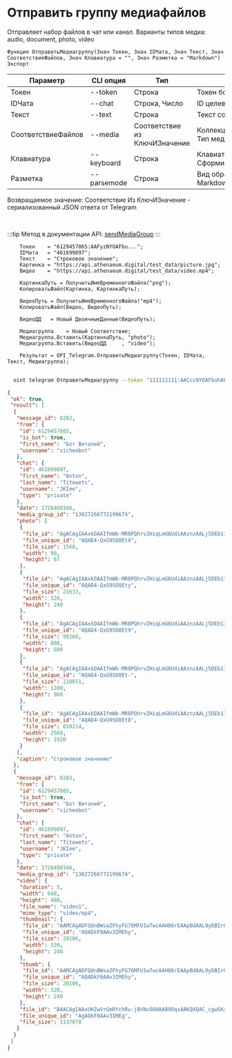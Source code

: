 ﻿---
sidebar_position: 7
---

# Отправить группу медиафайлов
 Отправляет набор файлов в чат или канал. Варианты типов медиа: audio, document, photo, video



`Функция ОтправитьМедиагруппу(Знач Токен, Знач IDЧата, Знач Текст, Знач СоответствиеФайлов, Знач Клавиатура = "", Знач Разметка = "Markdown") Экспорт`

  | Параметр | CLI опция | Тип | Назначение |
  |-|-|-|-|
  | Токен | --token | Строка | Токен бота |
  | IDЧата | --chat | Строка, Число | ID целевого чата или IDЧата*IDТемы |
  | Текст | --text | Строка | Текст сообщения |
  | СоответствиеФайлов | --media | Соответствие из КлючИЗначение | Коллекция файлов: Ключ > Файл, Значение > Тип медиа |
  | Клавиатура | --keyboard | Строка | Клавиатура. См. СформироватьКлавиатуруПоМассивуКнопок |
  | Разметка | --parsemode | Строка | Вид обработки текста (HTML, Markdown, MarkdownV2) |

  
  Возвращаемое значение:   Соответствие Из КлючИЗначение - сериализованный JSON ответа от Telegram

<br/>

:::tip
Метод в документации API: [sendMediaGroup](https://core.telegram.org/bots/api#sendmediagroup)
:::
<br/>


```bsl title="Пример кода"
    Токен    = "6129457865:AAFyzNYOAFbu...";
    IDЧата   = "461699897";
    Текст    = "Строковое значение";
    Картинка = "https://api.athenaeum.digital/test_data/picture.jpg";
    Видео    = "https://api.athenaeum.digital/test_data/video.mp4";

    КартинкаПуть = ПолучитьИмяВременногоФайла("png");
    КопироватьФайл(Картинка, КартинкаПуть);

    ВидеоПуть = ПолучитьИмяВременногоФайла("mp4");
    КопироватьФайл(Видео, ВидеоПуть);

    ВидеоДД   = Новый ДвоичныеДанные(ВидеоПуть);

    Медиагруппа    = Новый Соответствие;
    Медиагруппа.Вставить(КартинкаПуть, "photo");
    Медиагруппа.Вставить(ВидеоДД     , "video");

    Результат = OPI_Telegram.ОтправитьМедиагруппу(Токен, IDЧата, Текст, Медиагруппа);
```



```sh title="Пример команды CLI"
    
  oint telegram ОтправитьМедиагруппу --token "111111111:AACccNYOAFbuhAL5GAaaBbbbOjZYFvLZZZZ" --chat %chat% --text %text% --media %media% --keyboard %keyboard% --parsemode %parsemode%

```

```json title="Результат"
{
 "ok": true,
 "result": [
  {
   "message_id": 8282,
   "from": {
    "id": 6129457865,
    "is_bot": true,
    "first_name": "Бот Виталий",
    "username": "sicheebot"
   },
   "chat": {
    "id": 461699897,
    "first_name": "Anton",
    "last_name": "Titowets",
    "username": "JKIee",
    "type": "private"
   },
   "date": 1728408346,
   "media_group_id": "13827266772199674",
   "photo": [
    {
     "file_id": "AgACAgIAAxkDAAIfmWb-MR8PQhrvZHiqLmG6UdiAAznzAALj5DEb1I7wSxB3bmqDIveAAQADAgADcwADNgQ",
     "file_unique_id": "AQAD4-QxG9SO8Et4",
     "file_size": 1568,
     "width": 90,
     "height": 67
    },
    {
     "file_id": "AgACAgIAAxkDAAIfmWb-MR8PQhrvZHiqLmG6UdiAAznzAALj5DEb1I7wSxB3bmqDIveAAQADAgADbQADNgQ",
     "file_unique_id": "AQAD4-QxG9SO8Ety",
     "file_size": 21633,
     "width": 320,
     "height": 240
    },
    {
     "file_id": "AgACAgIAAxkDAAIfmWb-MR8PQhrvZHiqLmG6UdiAAznzAALj5DEb1I7wSxB3bmqDIveAAQADAgADeAADNgQ",
     "file_unique_id": "AQAD4-QxG9SO8Et9",
     "file_size": 99260,
     "width": 800,
     "height": 600
    },
    {
     "file_id": "AgACAgIAAxkDAAIfmWb-MR8PQhrvZHiqLmG6UdiAAznzAALj5DEb1I7wSxB3bmqDIveAAQADAgADeQADNgQ",
     "file_unique_id": "AQAD4-QxG9SO8Et-",
     "file_size": 218651,
     "width": 1280,
     "height": 960
    },
    {
     "file_id": "AgACAgIAAxkDAAIfmWb-MR8PQhrvZHiqLmG6UdiAAznzAALj5DEb1I7wSxB3bmqDIveAAQADAgADdwADNgQ",
     "file_unique_id": "AQAD4-QxG9SO8Et8",
     "file_size": 650214,
     "width": 2560,
     "height": 1920
    }
   ],
   "caption": "Строковое значение"
  },
  {
   "message_id": 8283,
   "from": {
    "id": 6129457865,
    "is_bot": true,
    "first_name": "Бот Виталий",
    "username": "sicheebot"
   },
   "chat": {
    "id": 461699897,
    "first_name": "Anton",
    "last_name": "Titowets",
    "username": "JKIee",
    "type": "private"
   },
   "date": 1728408346,
   "media_group_id": "13827266772199674",
   "video": {
    "duration": 5,
    "width": 640,
    "height": 480,
    "file_name": "video1",
    "mime_type": "video/mp4",
    "thumbnail": {
     "file_id": "AAMCAgADFQdnBWsaZFhyFG76MFU1w7wcAAH06rEAApBdAAL9yDBIrGAr43CButQBAAdtAAM2BA",
     "file_unique_id": "AQADkF0AAv3IMEhy",
     "file_size": 20106,
     "width": 320,
     "height": 240
    },
    "thumb": {
     "file_id": "AAMCAgADFQdnBWsaZFhyFG76MFU1w7wcAAH06rEAApBdAAL9yDBIrGAr43CButQBAAdtAAM2BA",
     "file_unique_id": "AQADkF0AAv3IMEhy",
     "file_size": 20106,
     "width": 320,
     "height": 240
    },
    "file_id": "BAACAgIAAxUHZwVrGmRYchRu-jBVNcO8HAAB9OqxAAKQXQAC_cgwSKxgK-NwgbrUNgQ",
    "file_unique_id": "AgADkF0AAv3IMEg",
    "file_size": 1137878
   }
  }
 ]
}
```

